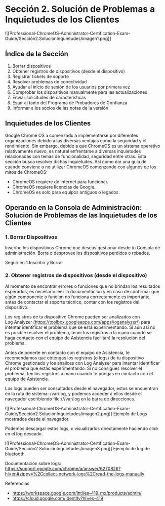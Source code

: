 # Sección 2. Solución de Problemas a Inquietudes de los Clientes

![[Professional-ChromeOS-Administrator-Certification-Exam-Guide/Sección2.SoluciónInquietudes/imagen1.png]]
## Índice de la Sección

1. Borrar dispositivos 
2. Obtener registros de dispositivos (desde el dispositivo) 
3. Registrar tickets de soporte
4. Resolver problemas de conectividad 
5. Ayudar al inicio de sesión de los usuarios por primera vez 
6. Comprobar los dispositivos manualmente para las actualizaciones 
7. Enviar solicitudes de características
8. Estar al tanto del Programa de Probadores de Confianza
9. Informar a los socios de las notas de la versión

## Inquietudes de los Clientes

Google Chrome OS a comenzado a implementarse por diferentes organizaciones debido a las diversas ventajas cómo la seguridad y el rendimiento. Sin embargo, debido a que ChromeOS es un sistema operativo relativamente nuevo, es natural enfrentarse a diversas inquietudes relacionadas con temas de funcionalidad, seguridad entre otras. Esta sección busca resolver dichas inquietudes. Así cómo dar una guía de cuando conviene o no utilizar ChromeOS comenzando con algunos de los mitos de ChromeOS:

* ChromeOS requiere de internet para funcionar. 
* ChromeOS requiere licencias de Google.
* ChromeOS es solo para equipos antiguos o legados.

## Operando en la Consola de Administración: Solución de Problemas de las Inquietudes de los Clientes

### 1. Borrar Dispositivos
Inscribe los dispositivos Chrome que deseas gestionar desde tu Consola de administración. Borra o desprovee los dispositivos perdidos o robados.

Seguir en 1.Inscribir y Borrar 
### 2. Obtener registros de dispositivos (desde el dispositivo) 
Al momento de encontrar errores o funciones que no brindan los resultados esperados, es necesario leer la documentación y en caso de confirmar que algún componente o función no funciona correctamente es importante, antes de contactar el soporte técnico, contar con los registros del dispositivo: 

Los registros de tu dispositivo Chrome pueden ser analizados con Log Analyzer (https://toolbox.googleapps.com/apps/loganalyzer/) para intentar identificar el problema que se está experimentando. Si aún así no es posible resolver el problema, tener los registros a la mano cuando se haga contacto con el equipo de Asistencia facilitará la resolución del problema.

Antes de ponerte en contacto con el equipo de Asistencia, te recomendamos que obtengas los registros (o logs) de tu dispositivo Chrome gestionado y los analices con Log Analyzer para intentar identificar el problema que estás experimentando. Si no consigues resolver el problema, ten los registros a mano cuando te pongas en contacto con el equipo de Asistencia.

Los logs pueden ser consultados desde el navegador, estos se encuentran en la ruta de sistema: /var/log, y podemos acceder a ellos desde el navegador escribiendo file:///var/log en la barra de direcciones.

![[Professional-ChromeOS-Administrator-Certification-Exam-Guide/Sección2.SoluciónInquietudes/imagen2.png]]
Ejemplo de Logs mostrados desde el navegador. 

Podemos descargar estos logs, o visualizarlos directamente haciendo click en el log deseado.

![[Professional-ChromeOS-Administrator-Certification-Exam-Guide/Sección2.SoluciónInquietudes/imagen3.png]]
Ejemplo de log de bluetooth.

Documentación sobre logs: https://support.google.com/chrome/a/answer/6270826?hl=en#zippy=%2Ccollect-network-logs%2Cread-the-logs-manually




Referencias: 
* https://workspace.google.com/intl/es-419_mx/products/admin/
* https://cloud.google.com/identity?hl=es-419

